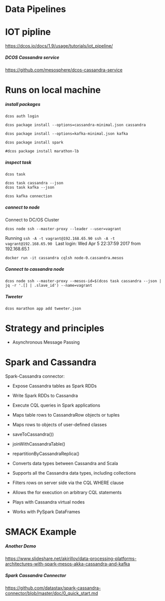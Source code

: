 Data Pipelines
===
# IOT pipline
https://dcos.io/docs/1.9/usage/tutorials/iot_pipeline/

##### DCOS Cassandra service
https://github.com/mesosphere/dcos-cassandra-service

# Runs on local machine

##### install packages
```
dcos auth login

dcos package install --options=cassandra-minimal.json cassandra

dcos package install --options=kafka-minimal.json kafka

dcos package install spark

#dcos package install marathon-lb
```

##### inspect task

```
dcos task

dcos task cassandra --json
dcos task kafka --json

dcos kafka connection
```

##### connect to node

Connect to DC/OS Cluster
```
dcos node ssh --master-proxy --leader --user=vagrant
```
Running `ssh -A -t vagrant@192.168.65.90 ssh -A -t vagrant@192.168.65.90 `
Last login: Wed Apr  5 22:37:59 2017 from 192.168.65.1

```
docker run -it cassandra cqlsh node-0.cassandra.mesos
```

##### Connect to cassandra node
```
dcos node ssh --master-proxy --mesos-id=$(dcos task cassandra --json | jq -r '.[] | .slave_id') --name=vagrant
```
##### Tweeter

```
dcos marathon app add tweeter.json
```


# Strategy and principles

* Asynchronous Message Passing

# Spark and Cassandra

Spark-Cassandra connector:
* Expose Cassandra tables as Spark RDDs
* Write Spark RDDs to Cassandra
* Execute CQL queries in Spark applications

* Maps table rows to CassandraRow objects or tuples
* Maps rows to objects of user-defined classes
* saveToCassandra())
* joinWithCassandraTable()
* repartitionByCassandraReplica()
* Converts data types between Cassandra and Scala
* Supports all the Cassandra data types, including collections
* Filters rows on server side via the CQL WHERE clause
* Allows the for execution on arbitrary CQL statements
* Plays with Cassandra virtual nodes
* Works with PySpark DataFrames

# SMACK Example

##### Another Demo
https://www.slideshare.net/akirillov/data-processing-platforms-architectures-with-spark-mesos-akka-cassandra-and-kafka

##### Spark Cassandra Connector
https://github.com/datastax/spark-cassandra-connector/blob/master/doc/0_quick_start.md

